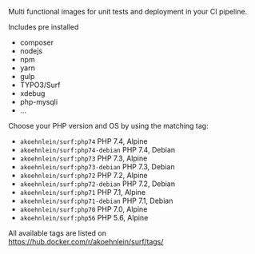 Multi functional images for unit tests and deployment in your CI pipeline.

Includes pre installed

* composer
* nodejs
* npm
* yarn
* gulp
* TYPO3/Surf
* xdebug
* php-mysqli
* ...


Choose your PHP version and OS by using the matching tag:

* `akoehnlein/surf:php74` PHP 7.4, Alpine
* `akoehnlein/surf:php74-debian` PHP 7.4, Debian
* `akoehnlein/surf:php73` PHP 7.3, Alpine
* `akoehnlein/surf:php73-debian` PHP 7.3, Debian
* `akoehnlein/surf:php72` PHP 7.2, Alpine
* `akoehnlein/surf:php72-debian` PHP 7.2, Debian
* `akoehnlein/surf:php71` PHP 7.1, Alpine
* `akoehnlein/surf:php71-debian` PHP 7.1, Debian
* `akoehnlein/surf:php70` PHP 7.0, Alpine
* `akoehnlein/surf:php56` PHP 5.6, Alpine

All available tags are listed on <https://hub.docker.com/r/akoehnlein/surf/tags/>